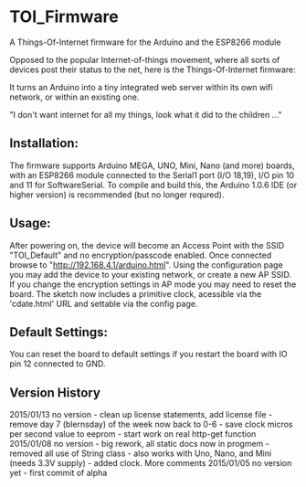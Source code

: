 TOI_Firmware
============

A Things-Of-Internet firmware for the Arduino and the ESP8266 module

Opposed to the popular Internet-of-things movement, where all sorts of
devices post their status to the net, here is the Things-Of-Internet 
firmware:

It turns an Arduino into a tiny integrated web server within its own
wifi network, or within an existing one.

"I don't want internet for all my things, look what it did to the children ..."

Installation:
-------------

The firmware supports Arduino MEGA, UNO, Mini, Nano (and more) boards, with 
an ESP8266 module connected to the Serial1 port (I/O 18,19),  I/O pin
10 and 11 for SoftwareSerial.
To compile and build this, the Arduino 1.0.6 IDE (or higher version) is
recommended (but no longer requred).  

Usage:
------

After powering on, the device will become an Access Point with the SSID
"TOI_Default" and no encryption/passcode enabled. 
Once connected browse to "http://192.168.4.1/arduino.html".
Using the configuration page you may add the device to your existing
network, or create a new AP SSID. If you change the encryption settings
in AP mode you may need to reset the board.
The sketch now includes a primitive clock, acessible via the 'cdate.html'
URL and settable via the config page.

Default Settings:
-----------------

You can reset the board to default settings if you restart the board with
IO pin 12 connected to GND. 

Version History
---------------
2015/01/13 no version     - clean up license statements, add license file
                          - remove day 7 (blernsday) of the week now back to 0-6
                          - save clock micros per second value to eeprom
                          - start work on real http-get function
2015/01/08 no version     - big rework, all static docs now in progmem
                          - removed all use of String class
                          - also works with Uno, Nano, and Mini (needs 3.3V supply)
                          - added clock. More comments
2015/01/05 no version yet - first commit of alpha